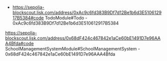 - https://sepolia-blockscout.lisk.com/address/0xAc9c6fd383B9Df7d12Be1b6d3E510612917B5384#code
TodoModule#Todo - 0xAc9c6fd383B9Df7d12Be1b6d3E510612917B5384





 https://sepolia-blockscout.lisk.com/address/0x68dF424c467842e1aCe60bE1491D7e96AAA4Bfda#code
SchoolManagementSystemModule#SchoolManagementSystem - 0x68dF424c467842e1aCe60bE1491D7e96AAA4Bfda

